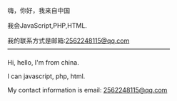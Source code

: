 嗨，你好，我来自中国

我会JavaScript,PHP,HTML.

我的联系方式是邮箱:2562248115@qq.com ——————————————————————————

Hi, hello, I'm from china.

I can javascript, php, html.

My contact information is email: 2562248115@qq.com
